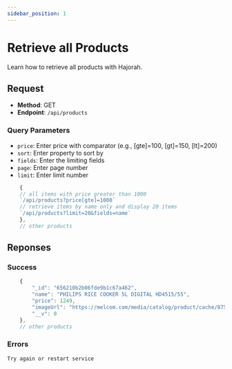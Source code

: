 ```yaml
---
sidebar_position: 1
---
```


# Retrieve all Products

Learn how to retrieve all products with Hajorah.


## Request

- **Method**: GET
- **Endpoint**: `/api/products`

### Query Parameters

- `price`: Enter price with comparator (e.g., [gte]=100, [gt]=150, [lt]=200)
- `sort`: Enter property to sort by
- `fields`: Enter the limiting fields
- `page`: Enter page number
- `limit`: Enter limit number

```jsx title="example queries"
    {
    // all items with price greater than 1000
    `/api/products?price[gte]=1000`
    // retrieve items by name only and display 20 items
    `/api/products?limit=20&fields=name`
    },
    // other products
``` 



## Reponses
### Success
```jsx title="code 201 success"
    {
        "_id": "656210b2b06fde9b1c67a462",
        "name": "PHILIPS RICE COOKER 5L DIGITAL HD4515/55",
        "price": 1249,
        "imageUrl": "https://melcom.com/media/catalog/product/cache/8757aa1374eaaf34b9fd32f9e760ba0b/1/4/145348.jpg",
        "__v": 0
    },
    // other products
``` 

### Errors

```jsx title="code 500:  Internal Server Error" 
Try again or restart service
```
